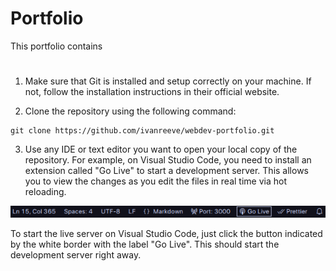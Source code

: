 # Portfolio

This portfolio contains

# 

1. Make sure that Git is installed and setup correctly on your machine. If not, follow the installation instructions in their official website.

2. Clone the repository using the following command:

```git
git clone https://github.com/ivanreeve/webdev-portfolio.git
```

3. Use any IDE or text editor you want to open your local copy of the repository. For example, on Visual Studio Code, you need to install an extension called "Go Live" to start a development server. This allows you to view the changes as you edit the files in real time via hot reloading. 

![img](./src/assets/img/liveserver.png)

To start the live server on Visual Studio Code, just click the button indicated by the white border with the label "Go Live". This should start the development server right away.